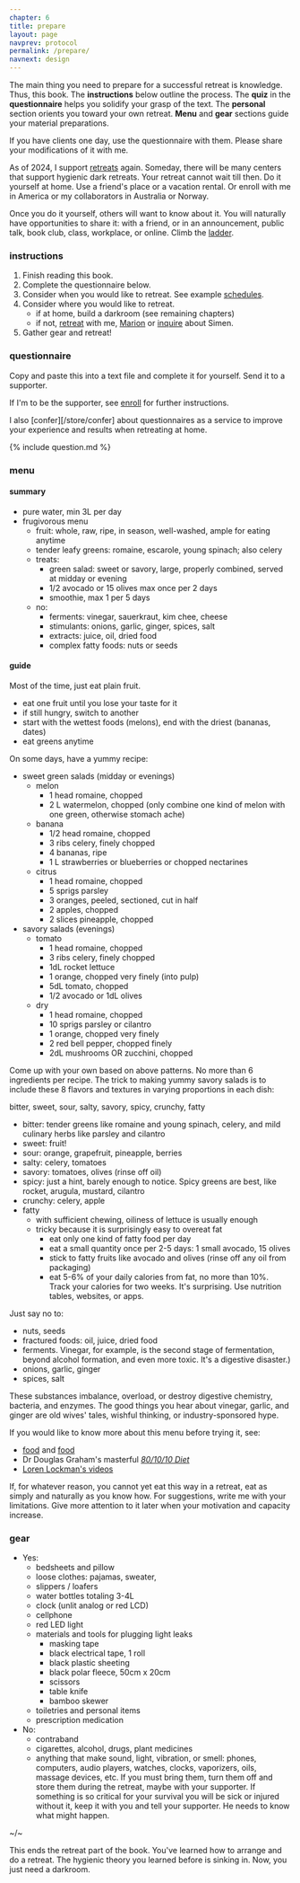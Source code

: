 ```yaml
---
chapter: 6
title: prepare
layout: page
navprev: protocol
permalink: /prepare/
navnext: design
---
```


The main thing you need to prepare for a successful retreat is knowledge. Thus, this book. The **instructions** below outline the process. The **quiz** in the **questionnaire** helps you solidify your grasp of the text. The **personal** section orients you toward your own retreat. **Menu** and **gear** sections guide your material preparations.

If you have clients one day, use the questionnaire with them. Please share your modifications of it with me.

As of 2024, I support [retreats](/back/services#retreat) again. Someday, there will be many centers that support hygienic dark retreats. Your retreat cannot wait till then. Do it yourself at home. Use a friend's place or a vacation rental. Or enroll with me in America or my collaborators in Australia or Norway.

Once you do it yourself, others will want to know about it. You will naturally have opportunities to share it: with a friend, or in an announcement, public talk, book club, class, workplace, or online. Climb the [ladder](/format#ladder).

### instructions

1. Finish reading this book.
2. Complete the questionnaire below.
3. Consider when you would like to retreat. See example [schedules](/format#schedule).
4. Consider where you would like to retreat.
	- if at home, build a darkroom (see remaining chapters)
	- if not, [retreat](/back/services#retreat) with me, [Marion](https://profoundrest.wordpress.com) or [inquire](/about#contact) about Simen.
5. Gather gear and retreat!

<!--pagebreak-->

### questionnaire

Copy and paste this into a text file and complete it for yourself. Send it to a supporter.

If I'm to be the supporter, see [enroll](/store/enroll) for further instructions. 

I also [confer][/store/confer] about questionnaires as a service to improve your experience and results when retreating at home.

{% include question.md %}

<!--pagebreak-->

### menu

#### summary

- pure water, min 3L per day
- frugivorous menu
	- fruit: whole, raw, ripe, in season, well-washed, ample for eating anytime
	- tender leafy greens: romaine, escarole, young spinach; also celery
	- treats:
		- green salad: sweet or savory, large, properly combined, served at midday or evening
		- 1/2 avocado or 15 olives max once per 2 days
		- smoothie, max 1 per 5 days
	- no:
		- ferments: vinegar, sauerkraut, kim chee, cheese
		- stimulants: onions, garlic, ginger, spices, salt
		- extracts: juice, oil, dried food
		- complex fatty foods: nuts or seeds

#### guide

Most of the time, just eat plain fruit.

- eat one fruit until you lose your taste for it
- if still hungry, switch to another
- start with the wettest foods (melons), end with the driest (bananas, dates)
- eat greens anytime

On some days, have a yummy recipe:

- sweet green salads (midday or evenings)
	- melon
		- 1 head romaine, chopped
		- 2 L watermelon, chopped (only combine one kind of melon with one green, otherwise stomach ache)
	- banana
		- 1/2 head romaine, chopped
		- 3 ribs celery, finely chopped
		- 4 bananas, ripe
		- 1 L strawberries or blueberries or chopped nectarines
	- citrus
		- 1 head romaine, chopped
		- 5 sprigs parsley
		- 3 oranges, peeled, sectioned, cut in half
		- 2 apples, chopped
		- 2 slices pineapple, chopped
- savory salads (evenings)
	- tomato
		- 1 head romaine, chopped
		- 3 ribs celery, finely chopped
		- 1dL rocket lettuce
		- 1 orange, chopped very finely (into pulp)
		- 5dL tomato, chopped
		- 1/2 avocado or 1dL olives
	- dry
		- 1 head romaine, chopped
		- 10 sprigs parsley or cilantro
		- 1 orange, chopped very finely 
		- 2 red bell pepper, chopped finely
		- 2dL mushrooms OR zucchini, chopped

Come up with your own based on above patterns. No more than 6 ingredients per recipe. The trick to making yummy savory salads is to include these 8 flavors and textures in varying proportions in each dish:

bitter, sweet, sour, salty, savory, spicy, crunchy, fatty

- bitter: tender greens like romaine and young spinach, celery, and mild culinary herbs like parsley and cilantro
- sweet: fruit!
- sour: orange, grapefruit, pineapple, berries
- salty: celery, tomatoes
- savory: tomatoes, olives (rinse off oil)
- spicy: just a hint, barely enough to notice. Spicy greens are best, like rocket, arugula, mustard, cilantro
- crunchy: celery, apple
- fatty
	- with sufficient chewing, oiliness of lettuce is usually enough
	- tricky because it is surprisingly easy to overeat fat
		- eat only one kind of fatty food per day
		- eat a small quantity once per 2-5 days: 1 small avocado, 15 olives
		- stick to fatty fruits like avocado and olives (rinse off any oil from packaging)
		- eat 5-6% of your daily calories from fat, no more than 10%. Track your calories for two weeks. It's surprising. Use nutrition tables, websites, or apps.

Just say no to: 

- nuts, seeds
- fractured foods: oil, juice, dried food
- ferments. Vinegar, for example, is the second stage of fermentation, beyond alcohol formation, and even more toxic. It's a digestive disaster.)
- onions, garlic, ginger
- spices, salt

These substances imbalance, overload, or destroy digestive chemistry, bacteria, and enzymes. The good things you hear about vinegar, garlic, and ginger are old wives' tales, wishful thinking, or industry-sponsored hype. 

If you would like to know more about this menu before trying it, see:

- [food](/dark-retreat#food) and [food](/protocol#food)
- Dr Douglas Graham's masterful [*80/10/10 Diet*](https://foodnsport.com)
- [Loren Lockman's videos](https://www.youtube.com/user/LorenLockman)

If, for whatever reason, you cannot yet eat this way in a retreat, eat as simply and naturally as you know how. For suggestions, write me with your limitations. Give more attention to it later when your motivation and capacity increase.

<!--pagebreak-->

### gear

- Yes:
	- bedsheets and pillow
	- loose clothes: pajamas, sweater,
	- slippers / loafers
	- water bottles totaling 3-4L
	- clock (unlit analog or red LCD)
	- cellphone
	- red LED light
	- materials and tools for plugging light leaks
		- masking tape
		- black electrical tape, 1 roll
		- black plastic sheeting
		- black polar fleece, 50cm x 20cm
		- scissors
		- table knife 
		- bamboo skewer
	- toiletries and personal items
	- prescription medication
- No: 
	- contraband
	- cigarettes, alcohol, drugs, plant medicines
	- anything that make sound, light, vibration, or smell: phones, computers, audio players, watches, clocks, vaporizers, oils, massage devices, etc. If you must bring them, turn them off and store them during the retreat, maybe with your supporter. If something is so critical for your survival you will be sick or injured without it, keep it with you and tell your supporter. He needs to know what might happen.

~/~

This ends the retreat part of the book. You've learned how to arrange and do a retreat. The hygienic theory you learned before is sinking in. Now, you just need a darkroom.



